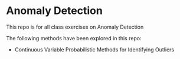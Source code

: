 # Anomaly Detection
This repo is for all class exercises on Anomaly Detection


The following methods have been explored in this repo:
- Continuous Variable Probabilistic Methods for Identifying Outliers